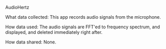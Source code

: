 AudioHertz <Privacy Policy>

What data collected: This app records audio signals from the microphone.

How data used: The audio signals are FFT'ed to frequency spectrum, and displayed, and deleted immediately right after.

How data shared: None.
